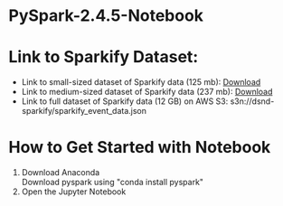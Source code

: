 # PySpark-2.4.5-Notebook

# Link to Sparkify Dataset:

<ul>
  <li>Link to small-sized dataset of Sparkify data (125 mb): <a href="https://drive.google.com/open?id=1FwuyO5apNwy8q6BpG-_EIqqN-ED0X9tx">Download</a></li>
  <li>Link to medium-sized dataset of Sparkify data (237 mb): <a href="https://drive.google.com/open?id=17Lys6v7LOcAWFMHXwXwslUWj04LoNWp1">Download</a></li>
   <li>Link to full dataset of Sparkify data (12 GB) on AWS S3: s3n://dsnd-sparkify/sparkify_event_data.json </li>
</ul>

# How to Get Started with Notebook

<ol>
<li>
 Download Anaconda
</li>
 Download pyspark using "conda install pyspark"
<li>
 Open the Jupyter Notebook
</li>

</ol>
